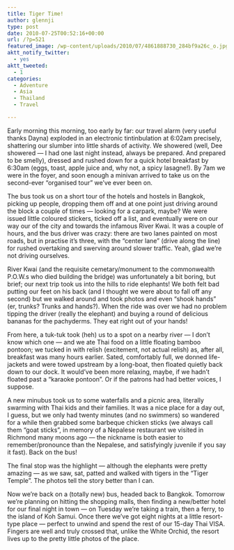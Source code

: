 ```yaml
---
title: Tiger Time!
author: glennji
type: post
date: 2010-07-25T00:52:16+00:00
url: /?p=521
featured_image: /wp-content/uploads/2010/07/4861888730_284bf9a26c_o.jpg
aktt_notify_twitter:
  - yes
aktt_tweeted:
  - 1
categories:
  - Adventure
  - Asia
  - Thailand
  - Travel

---
```

Early morning this morning, too early by far: our travel alarm (very useful thanks Dayna) exploded in an electronic tintinbulation at 6:02am precisely, shattering our slumber into little shards of activity. We showered (well, Dee showered &#8212; I had one last night instead, always be prepared. And prepared to be smelly), dressed and rushed down for a quick hotel breakfast by 6:30am (eggs, toast, apple juice and, why not, a spicy lasagne!). By 7am we were in the foyer, and soon enough a minivan arrived to take us on the second-ever &#8220;organised tour&#8221; we&#8217;ve ever been on.
  
The bus took us on a short tour of the hotels and hostels in Bangkok, picking up people, dropping them off and at one point just driving around the block a couple of times &#8212; looking for a carpark, maybe? We were issued little coloured stickers, ticked off a list, and eventually were on our way our of the city and towards the infamous River Kwai. It was a couple of hours, and the bus driver was crazy: there are two lanes painted on most roads, but in practise it&#8217;s three, with the &#8220;center lane&#8221; (drive along the line) for rushed overtaking and swerving around slower traffic. Yeah, glad we&#8217;re not driving ourselves.
  
River Kwai (and the requisite cemetary/monument to the commonwealth P.O.W.s who died building the bridge) was unfortunately a bit boring, but brief; our next trip took us into the hills to ride elephants! We both felt bad putting our feet on his back (and I thought we were about to fall off any second) but we walked around and took photos and even &#8220;shook hands&#8221; (er, trunks? Trunks and hands?). When the ride was over we had no problem tipping the driver (really the elephant) and buying a round of delicious bananas for the pachyderms. They eat right out of your hands!
  
From here, a tuk-tuk took (heh) us to a spot on a nearby river &#8212; I don&#8217;t know which one &#8212; and we ate Thai food on a little floating bamboo pontoon; we tucked in with relish (excitement, not actual relish) as, after all, breakfast was many hours earlier. Sated, comfortably full, we donned life-jackets and were towed upstream by a long-boat, then floated quietly back down to our dock. It would&#8217;ve been more relaxing, maybe, if we hadn&#8217;t floated past a &#8220;karaoke pontoon&#8221;. Or if the patrons had had better voices, I suppose.
  
A new minubus took us to some waterfalls and a picnic area, literally swarming with Thai kids and their families. It was a nice place for a day out, I guess, but we only had twenty minutes (and no swimmers) so wandered for a while then grabbed some barbeque chicken sticks (we always call them &#8220;goat sticks&#8221;, in memory of a Nepalese restaurant we visited in Richmond many moons ago &#8212; the nickname is both easier to remember/pronounce than the Nepalese, and satisfyingly juvenile if you say it fast). Back on the bus!
  
The final stop was the highlight &#8212; although the elephants were pretty amazing &#8212; as we saw, sat, patted and walked with tigers in the &#8220;Tiger Temple&#8221;. The photos tell the story better than I can.
  
Now we&#8217;re back on a (totally new) bus, headed back to Bangkok. Tomorrow we&#8217;re planning on hitting the shopping malls, then finding a new/better hotel for our final night in town &#8212; on Tuesday we&#8217;re taking a train, then a ferry, to the island of Koh Samui. Once there we&#8217;ve got eight nights at a little resort-type place &#8212; perfect to unwind and spend the rest of our 15-day Thai VISA. Fingers are well and truly crossed that, unlike the White Orchid, the resort lives up to the pretty little photos of the place.
